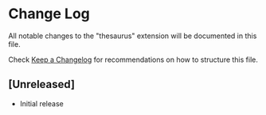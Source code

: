 # Change Log
All notable changes to the "thesaurus" extension will be documented in this file.

Check [Keep a Changelog](http://keepachangelog.com/) for recommendations on how to structure this file.

## [Unreleased]
- Initial release